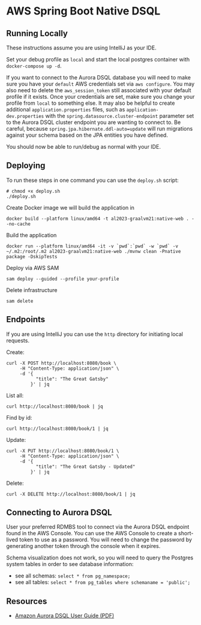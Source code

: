 # AWS Spring Boot Native DSQL

## Running Locally

These instructions assume you are using IntelliJ as your IDE.

Set your debug profile as `local` and start the local postgres container with `docker-compose up -d`.

If you want to connect to the Aurora DSQL database you will need to make sure you have your `default` AWS credentials
set via `aws configure`. You may also need to delete the `aws_session_token` still associated with your default
profile if it exists. Once your credentials are set, make sure you change your profile from `local` to something else.
It may also be helpful to create additional `application.properties` files, such as `application-dev.properties` with
the `spring.datasource.cluster-endpoint` parameter set to the Aurora DSQL cluster endpoint you are wanting to connect
to. Be careful, because `spring.jpa.hibernate.ddl-auto=update` will run migrations against your schema based on the JPA
entities you have defined.

You should now be able to run/debug as normal with your IDE.

## Deploying

To run these steps in one command you can use the `deploy.sh` script:

```shell
# chmod +x deploy.sh
./deploy.sh
```

Create Docker image we will build the application in

```shell
docker build --platform linux/amd64 -t al2023-graalvm21:native-web . --no-cache
```

Build the application

```shell
docker run --platform linux/amd64 -it -v `pwd`:`pwd` -w `pwd` -v ~/.m2:/root/.m2 al2023-graalvm21:native-web ./mvnw clean -Pnative package -DskipTests
```

Deploy via AWS SAM

```shell
sam deploy --guided --profile your-profile
```

Delete infrastructure

```shell
sam delete
```

## Endpoints

If you are using IntelliJ you can use the `http` directory for initiating local requests.

Create:

```shell
curl -X POST http://localhost:8080/book \
     -H "Content-Type: application/json" \
     -d '{
           "title": "The Great Gatsby"
         }' | jq
```

List all:

```shell
curl http://localhost:8080/book | jq
```

Find by id:

```shell
curl http://localhost:8080/book/1 | jq
```

Update:

```shell
curl -X PUT http://localhost:8080/book/1 \
     -H "Content-Type: application/json" \
     -d '{
           "title": "The Great Gatsby - Updated"
         }' | jq

```

Delete:

```shell
curl -X DELETE http://localhost:8080/book/1 | jq
```

## Connecting to Aurora DSQL

User your preferred RDMBS tool to connect via the Aurora DSQL endpoint found in the AWS Console. You can use the AWS
Console to create a short-lived token to use as a password. You will need to change the password by generating another
token through the console when it expires.

Schema visualization does not work, so you will need to query the Postgres system tables in order to see database
information:

- see all schemas: `select * from pg_namespace;`
- see all tables: `select * from pg_tables where schemaname = 'public';`

## Resources

- [Amazon Aurora DSQL User Guide (PDF)](https://docs.aws.amazon.com/pdfs/aurora-dsql/latest/userguide/aurora-dsql-ug.pdf)
